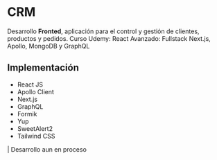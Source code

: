 # CRM

Desarrollo **Fronted**, aplicación para el control y gestión de clientes, productos y pedidos.
Curso Udemy: React Avanzado: Fullstack Next.js, Apollo, MongoDB y GraphQL

## Implementación
- React JS
- Apollo Client
- Next.js
- GraphQL
- Formik
- Yup
- SweetAlert2
- Tailwind CSS

| Desarrollo aun en proceso 
